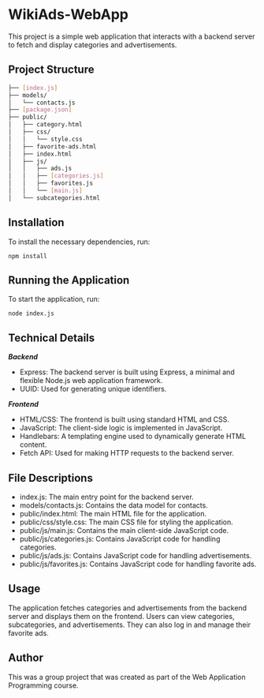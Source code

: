 # WikiAds-WebApp

This project is a simple web application that interacts with a backend server to fetch and display categories and advertisements.

## Project Structure

```bash
├── [index.js]
├── models/
│   └── contacts.js
├── [package.json]
├── public/
│   ├── category.html
│   ├── css/
│   │   └── style.css
│   ├── favorite-ads.html
│   ├── index.html
│   ├── js/
│   │   ├── ads.js
│   │   ├── [categories.js]
│   │   ├── favorites.js
│   │   └── [main.js]
│   └── subcategories.html
```
## Installation
To install the necessary dependencies, run:
```
npm install
```
## Running the Application
To start the application, run:
```
node index.js
```
## Technical Details

***Backend***
- Express: The backend server is built using Express, a minimal and flexible Node.js web application framework.
- UUID: Used for generating unique identifiers.

***Frontend***
- HTML/CSS: The frontend is built using standard HTML and CSS.
- JavaScript: The client-side logic is implemented in JavaScript.
- Handlebars: A templating engine used to dynamically generate HTML content.
- Fetch API: Used for making HTTP requests to the backend server.

## File Descriptions
- index.js: The main entry point for the backend server.
- models/contacts.js: Contains the data model for contacts.
- public/index.html: The main HTML file for the application.
- public/css/style.css: The main CSS file for styling the application.
- public/js/main.js: Contains the main client-side JavaScript code.
- public/js/categories.js: Contains JavaScript code for handling categories.
- public/js/ads.js: Contains JavaScript code for handling advertisements.
- public/js/favorites.js: Contains JavaScript code for handling favorite ads.

## Usage
The application fetches categories and advertisements from the backend server and displays them on the frontend. Users can view categories, subcategories, and advertisements. They can also log in and manage their favorite ads.

## Author
This was a group project that was created as part of the Web Application Programming course.



